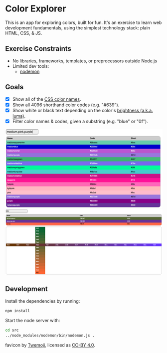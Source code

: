 # Color Explorer

This is an app for exploring colors, built for fun. It's an exercise to learn
web development fundamentals, using the simplest technology stack: plain HTML,
CSS, & JS.

## Exercise Constraints
- No libraries, frameworks, templates, or preprocessors outside Node.js
- Limited dev tools:
  - [nodemon](https://www.npmjs.com/package/nodemon)

## Goals
- [x] Show all of the [CSS color names](https://en.wikipedia.org/wiki/Web_colors).
- [x] Show all 4096 shorthand color codes (e.g. "#639").
- [x] Show white or black text depending on the color's [brightness (a.k.a. luma)](https://en.wikipedia.org/wiki/Luma_%28video%29).
- [x] Filter color names & codes, given a substring (e.g. "blue" or "0f").

![Filter colors by: medium,pink,purple](screenshots/medium,pink,purple.png)
![Filter colors by: 63](screenshots/63.png)

## Development
Install the dependencies by running:
```sh
npm install
```
Start the node server with:
```sh
cd src
../node_modules/nodemon/bin/nodemon.js .
```

favicon by [Twemoji](https://twemoji.twitter.com/), licensed as [CC-BY
4.0](https://creativecommons.org/licenses/by/4.0/).
